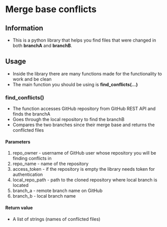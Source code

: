 # Merge base conflicts
## Information
- This is a python library that helps you find files that were changed in both **branchA** and **branchB**.

## Usage
- Inside the library there are many functions made for the functionality to work and be clean
- The main function you should be using is **find_conflicts(...)**

### find_conflicts()
- The function accesses GitHub repository from GitHub REST API and finds the branchA
- Goes through the local repository to find the branchB
- Compares the two branches since their merge base and returns the conflicted files
#### Parameters
1) repo_owner - username of GitHub user whose repository you will be finding conflicts in
2) repo_name - name of the repository
3) access_token - if the repository is empty the library needs token for authentication
4) local_repo_path - path to the cloned repository where local branch is located
5) branch_a - remote branch name on GitHub
6) branch_b - local branch name

#### Return value
- A list of strings (names of conflicted files)